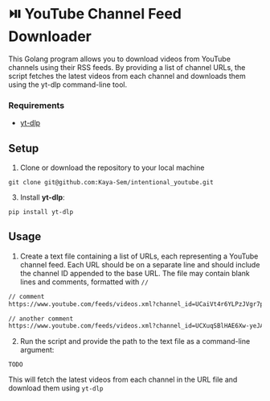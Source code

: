 # ⏯️ YouTube Channel Feed Downloader

This Golang program allows you to download videos from YouTube channels using their RSS feeds. By providing a list of channel URLs, the script fetches the latest videos from each channel and downloads them using the yt-dlp command-line tool.

### Requirements

- [yt-dlp](https://github.com/yt-dlp/yt-dlp)

## Setup

1. Clone or download the repository to your local machine

`git clone git@github.com:Kaya-Sem/intentional_youtube.git`

3. Install **yt-dlp**:

`pip install yt-dlp`

## Usage

1. Create a text file containing a list of URLs, each representing a YouTube channel feed. Each URL should be on a separate line and should include the channel ID appended to the base URL. The file may contain blank lines and comments, formatted with `//`

```markdown
// comment
https://www.youtube.com/feeds/videos.xml?channel_id=UCaiVt4r6YLPzJVgr7pOmD6w

// another comment
https://www.youtube.com/feeds/videos.xml?channel_id=UCXuqSBlHAE6Xw-yeJA0Tunw
```

2. Run the script and provide the path to the text file as a command-line argument:

```
TODO
```

This will fetch the latest videos from each channel in the URL file and download them using `yt-dlp`
